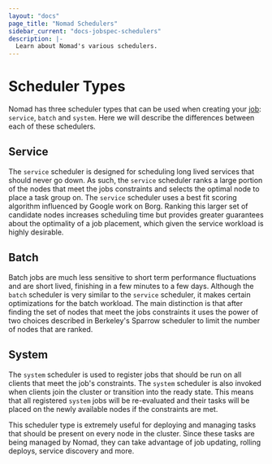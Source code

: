 ```yaml
---
layout: "docs"
page_title: "Nomad Schedulers"
sidebar_current: "docs-jobspec-schedulers"
description: |-
  Learn about Nomad's various schedulers.
---
```


# Scheduler Types

Nomad has three scheduler types that can be used when creating your
[job](/docs/jobspec/): `service`, `batch` and `system`. Here we will describe
the differences between each of these schedulers.

## Service

The `service` scheduler is designed for scheduling long lived services that
should never go down. As such, the `service` scheduler ranks a large portion
of the nodes that meet the jobs constraints and selects the optimal node to
place a task group on. The `service` scheduler uses a best fit scoring algorithm
influenced by Google work on Borg. Ranking this larger set of candidate nodes
increases scheduling time but provides greater guarantees about the optimality
of a job placement, which given the service workload is highly desirable.

## Batch

Batch jobs are much less sensitive to short term performance fluctuations and
are short lived, finishing in a few minutes to a few days. Although the `batch`
scheduler is very similar to the `service` scheduler, it makes certain
optimizations for the batch workload. The main distinction is that after finding
the set of nodes that meet the jobs constraints it uses the power of two choices
described in Berkeley's Sparrow scheduler to limit the number of nodes that are
ranked.

## System

The `system` scheduler is used to register jobs that should be run on all
clients that meet the job's constraints. The `system` scheduler is also invoked
when clients join the cluster or transition into the ready state. This means
that all registered `system` jobs will be re-evaluated and their tasks will be
placed on the newly available nodes if the constraints are met.

This scheduler type is extremely useful for deploying and managing tasks that
should be present on every node in the cluster. Since these tasks are being
managed by Nomad, they can take advantage of job updating, rolling deploys,
service discovery and more.
